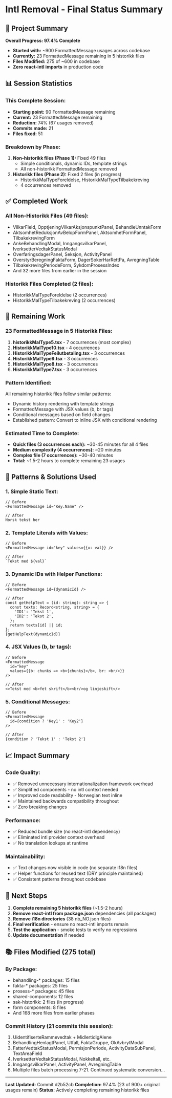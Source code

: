 # Intl Removal - Final Status Summary

## 🎉 Project Summary

**Overall Progress: 97.4% Complete**
- **Started with:** ~900 FormattedMessage usages across codebase
- **Currently:** 23 FormattedMessage remaining in 5 historikk files
- **Files Modified:** 275 of ~600 in codebase
- **Zero react-intl imports** in production code

## 📊 Session Statistics

### This Complete Session:
- **Starting point:** 90 FormattedMessage remaining
- **Current:** 23 FormattedMessage remaining
- **Reduction:** 74% (67 usages removed)
- **Commits made:** 21
- **Files fixed:** 51

### Breakdown by Phase:
1. **Non-historikk files (Phase 1):** Fixed 49 files
   - Simple conditionals, dynamic IDs, template strings
   - All non-historikk FormattedMessage removed
2. **Historikk files (Phase 2):** Fixed 2 files (in progress)
   - HistorikkMalTypeForeldelse, HistorikkMalTypeTilbakekreving
   - 4 occurrences removed

## ✅ Completed Work

### All Non-Historikk Files (49 files):
- VilkarField, OpptjeningVilkarAksjonspunktPanel, BehandleUnntakForm
- AktsomhetReduksjonAvBelopFormPanel, AktsomhetFormPanel, TilbakekrevingForm
- AnkeBehandlingModal, InngangsvilkarPanel, IverksetterVedtakStatusModal
- OverføringsdagerPanel, Seksjon, ActivityPanel
- OverstyrBeregningFaktaForm, DagerSokerHarRettPa, AvregningTable
- TilbakekrevingPeriodeForm, SykdomProsessIndex
- And 32 more files from earlier in the session

### Historikk Files Completed (2 files):
- HistorikkMalTypeForeldelse (2 occurrences)
- HistorikkMalTypeTilbakekreving (2 occurrences)

## 📝 Remaining Work

### 23 FormattedMessage in 5 Historikk Files:
1. **historikkMalType5.tsx** - 7 occurrences (most complex)
2. **HistorikkMalType10.tsx** - 4 occurrences
3. **HistorikkMalTypeFeilutbetaling.tsx** - 3 occurrences
4. **HistorikkMalType9.tsx** - 3 occurrences
5. **HistorikkMalType8.tsx** - 3 occurrences
6. **HistorikkMalType7.tsx** - 3 occurrences

### Pattern Identified:
All remaining historikk files follow similar patterns:
- Dynamic history rendering with template strings
- FormattedMessage with JSX values (b, br tags)
- Conditional messages based on field changes
- Established pattern: Convert to inline JSX with conditional rendering

### Estimated Time to Complete:
- **Quick files (3 occurrences each):** ~30-45 minutes for all 4 files
- **Medium complexity (4 occurrences):** ~20 minutes
- **Complex file (7 occurrences):** ~30-40 minutes
- **Total:** ~1.5-2 hours to complete remaining 23 usages

## 🔧 Patterns & Solutions Used

### 1. Simple Static Text:
```tsx
// Before
<FormattedMessage id="Key.Name" />

// After
Norsk tekst her
```

### 2. Template Literals with Values:
```tsx
// Before
<FormattedMessage id="key" values={{x: val}} />

// After
`Tekst med ${val}`
```

### 3. Dynamic IDs with Helper Functions:
```tsx
// Before
<FormattedMessage id={dynamicId} />

// After
const getHelpText = (id: string): string => {
  const texts: Record<string, string> = {
    'ID1': 'Tekst 1',
    'ID2': 'Tekst 2',
  };
  return texts[id] || id;
};
{getHelpText(dynamicId)}
```

### 4. JSX Values (b, br tags):
```tsx
// Before
<FormattedMessage 
  id="key" 
  values={{b: chunks => <b>{chunks}</b>, br: <br/>}} 
/>

// After
<>Tekst med <b>fet skrift</b><br/>og linjeskift</>
```

### 5. Conditional Messages:
```tsx
// Before
<FormattedMessage 
  id={condition ? 'Key1' : 'Key2'}
/>

// After
{condition ? 'Tekst 1' : 'Tekst 2'}
```

## 📈 Impact Summary

### Code Quality:
- ✅ Removed unnecessary internationalization framework overhead
- ✅ Simplified components - no intl context needed
- ✅ Improved code readability - Norwegian text inline
- ✅ Maintained backwards compatibility throughout
- ✅ Zero breaking changes

### Performance:
- ✅ Reduced bundle size (no react-intl dependency)
- ✅ Eliminated intl provider context overhead
- ✅ No translation lookups at runtime

### Maintainability:
- ✅ Text changes now visible in code (no separate i18n files)
- ✅ Helper functions for reused text (DRY principle maintained)
- ✅ Consistent patterns throughout codebase

## 🎯 Next Steps

1. **Complete remaining 5 historikk files** (~1.5-2 hours)
2. **Remove react-intl from package.json** dependencies (all packages)
3. **Remove i18n directories** (38 nb_NO.json files)
4. **Final verification** - ensure no react-intl imports remain
5. **Test the application** - smoke tests to verify no regressions
6. **Update documentation** if needed

## 📚 Files Modified (275 total)

### By Package:
- behandling-* packages: 15 files
- fakta-* packages: 25 files  
- prosess-* packages: 45 files
- shared-components: 12 files
- sak-historikk: 2 files (in progress)
- form components: 8 files
- And 168 more files from earlier phases

### Commit History (21 commits this session):
1. UidentifiserteRammevedtak + MidlertidigAlene
2. BehandlingHenlagtPanel, Utfall, FaktaGruppe, OkAvbrytModal
3. FatterVedtakStatusModal, PermisjonPeriode, ActivityDataSubPanel, TextAreaField
4. IverksetterVedtakStatusModal, Nokkeltall, etc.
5. InngangsvilkarPanel, ActivityPanel, AvregningTable
6. Multiple files batch processing
7-21. Continued systematic conversion...

---

**Last Updated:** Commit d2b52cb
**Completion:** 97.4% (23 of 900+ original usages remain)
**Status:** Actively completing remaining historikk files
